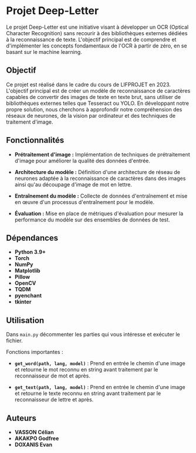 # Projet Deep-Letter

Le projet Deep-Letter est une initiative visant à développer un OCR (Optical Character Recognition) sans recourir à des bibliothèques externes dédiées à la reconnaissance de texte. L'objectif principal est de comprendre et d'implémenter les concepts fondamentaux de l'OCR à partir de zéro, en se basant sur le machine learning.

## Objectif

Ce projet est réalisé dans le cadre du cours de LIFPROJET en 2023. L'objectif principal est de créer un modèle de reconnaissance de caractères capables de convertir des images de texte en texte brut, sans utiliser de bibliothèques externes telles que Tesseract ou YOLO. En développant notre propre solution, nous cherchons à approfondir notre compréhension des réseaux de neurones, de la vision par ordinateur et des techniques de traitement d'image.

## Fonctionnalités

- **Prétraitement d'image :** Implémentation de techniques de prétraitement d'image pour améliorer la qualité des données d'entrée.
  
- **Architecture du modèle :** Définition d'une architecture de réseau de neurones adaptée à la reconnaissance de caractères dans des images ainsi qu'au découpage d'image de mot en lettre.

- **Entraînement du modèle :** Collecte de données d'entraînement et mise en œuvre d'un processus d'entraînement pour le modèle.

- **Évaluation :** Mise en place de métriques d'évaluation pour mesurer la performance du modèle sur des ensembles de données de test.

## Dépendances

- **Python 3.9+**
- **Torch**
- **NumPy**
- **Matplotlib**
- **Pillow**
- **OpenCV**
- **TQDM**
- **pyenchant**
- **tkinter**

## Utilisation

Dans `main.py` décommenter les parties qui vous intéresse et exécuter le fichier.

Fonctions importantes :

- **`get_word(path, lang, model)`** : Prend en entrée le chemin d'une image et retourne le mot reconnu en string avant traitement par le reconnaisseur de mot et après.

- **`get_text(path, lang, model)`** : Prend en entrée le chemin d'une image et retourne le texte reconnu en string avant traitement par le reconnaisseur de lettre et après.

## Auteurs

- **VASSON Célian**
- **AKAKPO Godfree**
- **DOXANIS Evan**
